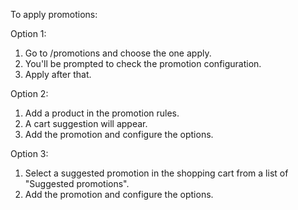 To apply promotions:

Option 1:

1.  Go to /promotions and choose the one apply.
2.  You'll be prompted to check the promotion configuration.
3.  Apply after that.

Option 2:

1.  Add a product in the promotion rules.
2.  A cart suggestion will appear.
3.  Add the promotion and configure the options.

Option 3:

1.  Select a suggested promotion in the shopping cart from a list of
    "Suggested promotions".
2.  Add the promotion and configure the options.

